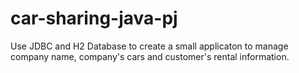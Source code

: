 # car-sharing-java-pj

Use JDBC and H2 Database to create a small applicaton to manage company name, company's cars and customer's rental information.
